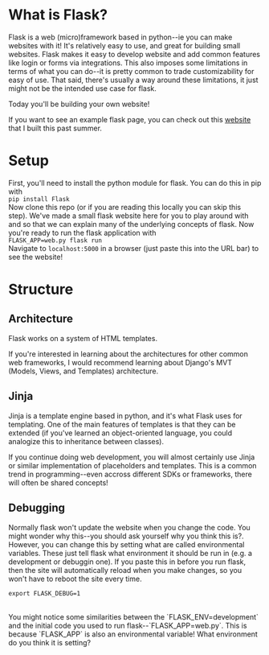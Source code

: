 # What is Flask?

Flask is a web (micro)framework based in python--ie you can make websites with it! It's relatively easy to use, and great for building small websites. Flask makes it easy to develop website and add common features like login or forms via integrations. This also imposes some limitations in terms of what you can do--it is pretty common to trade customizability for easy of use. That said, there's usually a way around these limitations, it just might not be the intended use case for flask.

Today you'll be building your own website!

If you want to see an example flask page, you can check out this [website](https://www.dayzerodiagnostics.com/) that I built this past summer.

# Setup

First, you'll need to install the python module for flask. You can do this in pip with
<br>
`pip install Flask`
<br>
Now clone this repo (or if you are reading this locally you can skip this step). We've made a small flask website here for you to play around with and so that we can explain many of the underlying concepts of flask. Now you're ready to run the flask application with
<br>
`FLASK_APP=web.py flask run`
<br>
Navigate to `localhost:5000` in a browser (just paste this into the URL bar) to see the website!

# Structure

## Architecture

Flask works on a system of HTML templates.

If you're interested in learning about the architectures for other common web frameworks, I would recommend learning about Django's MVT (Models, Views, and Templates) architecture.

## Jinja

Jinja is a template engine based in python, and it's what Flask uses for templating. One of the main features of templates is that they can be extended (if you've learned an object-oriented language, you could analogize this to inheritance between classes).

If you continue doing web development, you will almost certainly use Jinja or similar implementation of placeholders and templates. This is a common trend in programming--even accross different SDKs or frameworks, there will often be shared concepts!

## Debugging

Normally flask won't update the website when you change the code. You might wonder why this--you should ask yourself why you think this is?. However, you can change this by setting what are called environmental variables. These just tell flask what environment it should be run in (e.g. a development or debuggin one). If you paste this in before you run flask, then the site will automatically reload when you make changes, so you won't have to reboot the site every time.
<br>
```
export FLASK_DEBUG=1
```
<br>
You might notice some similarities between the `FLASK_ENV=development` and the initial code you used to run flask--`FLASK_APP=web.py`. This is because `FLASK_APP` is also an environmental variable! What environment do you think it is setting?